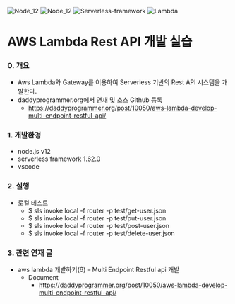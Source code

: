 ![Node_12](https://img.shields.io/badge/node.js-v12-green?logo=node.js)
![Node_12](https://img.shields.io/badge/npm-v6.13.4-red?logo=npm)
![Serverless-framework](https://img.shields.io/badge/Serverless_framework-v1.62.0-orange.svg?logo=serverless)
![Lambda](https://img.shields.io/badge/AWS_Lambda-latest-blue.svg)

# AWS Lambda Rest API 개발 실습

### 0. 개요
- Aws Lambda와 Gateway를 이용하여 Serverless 기반의 Rest API 시스템을 개발한다. 
- daddyprogrammer.org에서 연재 및 소스 Github 등록
    - https://daddyprogrammer.org/post/10050/aws-lambda-develop-multi-endpoint-restful-api/

### 1. 개발환경
- node.js v12
- serverless framework 1.62.0
- vscode

### 2. 실행
- 로컬 테스트
    - $ sls invoke local -f router -p test/get-user.json
    - $ sls invoke local -f router -p test/put-user.json
    - $ sls invoke local -f router -p test/post-user.json
    - $ sls invoke local -f router -p test/delete-user.json
       
### 3. 관련 연재 글
- aws lambda 개발하기(6) – Multi Endpoint Restful api 개발
    - Document
        - https://daddyprogrammer.org/post/10050/aws-lambda-develop-multi-endpoint-restful-api/
